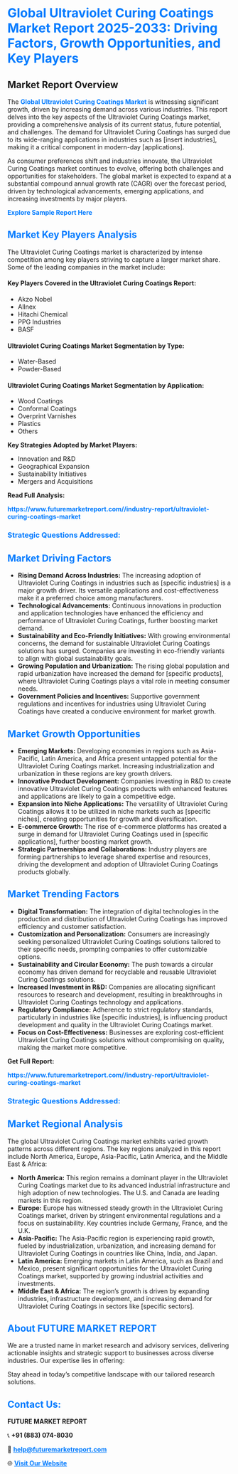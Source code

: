 <h1 style="color: #007BFF;">Global Ultraviolet Curing Coatings Market Report 2025-2033: Driving Factors, Growth Opportunities, and Key Players</h1>

<section id="overview">
<h2>Market Report Overview</h2>
<p>The <a href="https://www.futuremarketreport.com//industry-report/ultraviolet-curing-coatings-market" style="color: #007BFF; text-decoration: none;"><strong>Global Ultraviolet Curing Coatings Market</strong></a> is witnessing significant growth, driven by increasing demand across various industries. This report delves into the key aspects of the Ultraviolet Curing Coatings market, providing a comprehensive analysis of its current status, future potential, and challenges. The demand for Ultraviolet Curing Coatings has surged due to its wide-ranging applications in industries such as [insert industries], making it a critical component in modern-day [applications].</p>
<p>As consumer preferences shift and industries innovate, the Ultraviolet Curing Coatings market continues to evolve, offering both challenges and opportunities for stakeholders. The global market is expected to expand at a substantial compound annual growth rate (CAGR) over the forecast period, driven by technological advancements, emerging applications, and increasing investments by major players.</p>
</section>

<section id="overview">
<p><a href="https://www.futuremarketreport.com//request-sample/reportId=64178" style="color: #007BFF; text-decoration: none;"><strong>Explore Sample Report Here</strong></a></p>
</section>

<section id="key-players">
<h2 style="color: #007BFF;">Market Key Players Analysis</h2>
<p>The Ultraviolet Curing Coatings market is characterized by intense competition among key players striving to capture a larger market share. Some of the leading companies in the market include:</p>
<h4>Key Players Covered in the Ultraviolet Curing Coatings Report:</h4>
<ul><li>Akzo Nobel</li><li>Allnex</li><li>Hitachi Chemical</li><li>PPG Industries</li><li>BASF</li></ul>
<h4>Ultraviolet Curing Coatings Market Segmentation by Type:</h4>
<ul><li>Water-Based</li><li>Powder-Based</li></ul>

<h4>Ultraviolet Curing Coatings Market Segmentation by Application:</h4>
<ul><li>Wood Coatings</li><li>Conformal Coatings</li><li>Overprint Varnishes</li><li>Plastics</li><li>Others</li></ul>
<p><strong>Key Strategies Adopted by Market Players:</strong></p>
<ul>
<li>Innovation and R&D</li>
<li>Geographical Expansion</li>
<li>Sustainability Initiatives</li>
<li>Mergers and Acquisitions</li>
</ul>
</section>

<section>
<p><strong>Read Full Analysis: </strong></p><a href="https://www.futuremarketreport.com//industry-report/ultraviolet-curing-coatings-market" style="color: #007BFF; text-decoration: none;"><strong>https://www.futuremarketreport.com//industry-report/ultraviolet-curing-coatings-market</strong></a>
<h3 style="color: #007BFF;">Strategic Questions Addressed:</h3>
</section>

<section id="driving-factors">
<h2 style="color: #007BFF;">Market Driving Factors</h2>
<ul>
<li><strong>Rising Demand Across Industries:</strong> The increasing adoption of Ultraviolet Curing Coatings in industries such as [specific industries] is a major growth driver. Its versatile applications and cost-effectiveness make it a preferred choice among manufacturers.</li>
<li><strong>Technological Advancements:</strong> Continuous innovations in production and application technologies have enhanced the efficiency and performance of Ultraviolet Curing Coatings, further boosting market demand.</li>
<li><strong>Sustainability and Eco-Friendly Initiatives:</strong> With growing environmental concerns, the demand for sustainable Ultraviolet Curing Coatings solutions has surged. Companies are investing in eco-friendly variants to align with global sustainability goals.</li>
<li><strong>Growing Population and Urbanization:</strong> The rising global population and rapid urbanization have increased the demand for [specific products], where Ultraviolet Curing Coatings plays a vital role in meeting consumer needs.</li>
<li><strong>Government Policies and Incentives:</strong> Supportive government regulations and incentives for industries using Ultraviolet Curing Coatings have created a conducive environment for market growth.</li>
</ul>
</section>

<section id="growth-opportunities">
<h2 style="color: #007BFF;">Market Growth Opportunities</h2>
<ul>
<li><strong>Emerging Markets:</strong> Developing economies in regions such as Asia-Pacific, Latin America, and Africa present untapped potential for the Ultraviolet Curing Coatings market. Increasing industrialization and urbanization in these regions are key growth drivers.</li>
<li><strong>Innovative Product Development:</strong> Companies investing in R&D to create innovative Ultraviolet Curing Coatings products with enhanced features and applications are likely to gain a competitive edge.</li>
<li><strong>Expansion into Niche Applications:</strong> The versatility of Ultraviolet Curing Coatings allows it to be utilized in niche markets such as [specific niches], creating opportunities for growth and diversification.</li>
<li><strong>E-commerce Growth:</strong> The rise of e-commerce platforms has created a surge in demand for Ultraviolet Curing Coatings used in [specific applications], further boosting market growth.</li>
<li><strong>Strategic Partnerships and Collaborations:</strong> Industry players are forming partnerships to leverage shared expertise and resources, driving the development and adoption of Ultraviolet Curing Coatings products globally.</li>
</ul>
</section>

<section id="trending-factors">
<h2 style="color: #007BFF;">Market Trending Factors</h2>
<ul>
<li><strong>Digital Transformation:</strong> The integration of digital technologies in the production and distribution of Ultraviolet Curing Coatings has improved efficiency and customer satisfaction.</li>
<li><strong>Customization and Personalization:</strong> Consumers are increasingly seeking personalized Ultraviolet Curing Coatings solutions tailored to their specific needs, prompting companies to offer customizable options.</li>
<li><strong>Sustainability and Circular Economy:</strong> The push towards a circular economy has driven demand for recyclable and reusable Ultraviolet Curing Coatings solutions.</li>
<li><strong>Increased Investment in R&D:</strong> Companies are allocating significant resources to research and development, resulting in breakthroughs in Ultraviolet Curing Coatings technology and applications.</li>
<li><strong>Regulatory Compliance:</strong> Adherence to strict regulatory standards, particularly in industries like [specific industries], is influencing product development and quality in the Ultraviolet Curing Coatings market.</li>
<li><strong>Focus on Cost-Effectiveness:</strong> Businesses are exploring cost-efficient Ultraviolet Curing Coatings solutions without compromising on quality, making the market more competitive.</li>
</ul>
</section>

<section>
<p><strong>Get Full Report: </strong></p><a href="https://www.futuremarketreport.com//industry-report/ultraviolet-curing-coatings-market" style="color: #007BFF; text-decoration: none;"><strong>https://www.futuremarketreport.com//industry-report/ultraviolet-curing-coatings-market</strong></a>
<h3 style="color: #007BFF;">Strategic Questions Addressed:</h3>
</section>


<section id="regional-analysis">
<h2 style="color: #007BFF;">Market Regional Analysis</h2>
<p>The global Ultraviolet Curing Coatings market exhibits varied growth patterns across different regions. The key regions analyzed in this report include North America, Europe, Asia-Pacific, Latin America, and the Middle East & Africa:</p>
<ul>
<li><strong>North America:</strong> This region remains a dominant player in the Ultraviolet Curing Coatings market due to its advanced industrial infrastructure and high adoption of new technologies. The U.S. and Canada are leading markets in this region.</li>
<li><strong>Europe:</strong> Europe has witnessed steady growth in the Ultraviolet Curing Coatings market, driven by stringent environmental regulations and a focus on sustainability. Key countries include Germany, France, and the U.K.</li>
<li><strong>Asia-Pacific:</strong> The Asia-Pacific region is experiencing rapid growth, fueled by industrialization, urbanization, and increasing demand for Ultraviolet Curing Coatings in countries like China, India, and Japan.</li>
<li><strong>Latin America:</strong> Emerging markets in Latin America, such as Brazil and Mexico, present significant opportunities for the Ultraviolet Curing Coatings market, supported by growing industrial activities and investments.</li>
<li><strong>Middle East & Africa:</strong> The region’s growth is driven by expanding industries, infrastructure development, and increasing demand for Ultraviolet Curing Coatings in sectors like [specific sectors].</li>
</ul>
</section>

<footer>
<h2 style="color: #007BFF;">About FUTURE MARKET REPORT</h2>
<p>We are a trusted name in market research and advisory services, delivering actionable insights and strategic support to businesses across diverse industries. Our expertise lies in offering:</p>

<p>Stay ahead in today’s competitive landscape with our tailored research solutions.</p>

<h2 style="color: #007BFF;">Contact Us:</h2>
<p><strong>FUTURE MARKET REPORT</strong></p>
<p>📞 <strong>+91 (883) 074-8030</strong></p>
<p>📧 <strong><a href="mailto:help@futuremarketreport.com" style="color: #007BFF;">help@futuremarketreport.com</a></strong></p>
<p>🌐 <strong><a href="https://www.futuremarketreport.com/" style="color: #007BFF;">Visit Our Website</a></strong></p>
</footer>